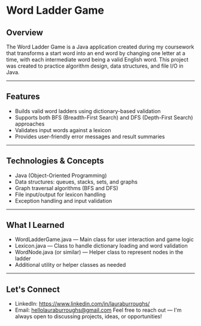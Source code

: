 # Word Ladder Game

## Overview

The Word Ladder Game is a Java application created during my coursework that transforms a start word into an end word by changing one letter at a time, with each intermediate word being a valid English word. This project was created to practice algorithm design, data structures, and file I/O in Java.

---

## Features

- Builds valid word ladders using dictionary-based validation
- Supports both BFS (Breadth-First Search) and DFS (Depth-First Search) approaches
- Validates input words against a lexicon
- Provides user-friendly error messages and result summaries

---

## Technologies & Concepts

- Java (Object-Oriented Programming)
- Data structures: queues, stacks, sets, and graphs
- Graph traversal algorithms (BFS and DFS)
- File input/output for lexicon handling
- Exception handling and input validation

---

## What I Learned

- WordLadderGame.java — Main class for user interaction and game logic
- Lexicon.java — Class to handle dictionary loading and word validation
- WordNode.java (or similar) — Helper class to represent nodes in the ladder
- Additional utility or helper classes as needed

---

## Let's Connect

- LinkedIn: https://www.linkedin.com/in/lauraburroughs/
- Email: hellolauraburroughs@gmail.com
Feel free to reach out — I'm always open to discussing projects, ideas, or opportunities!

